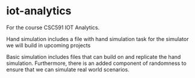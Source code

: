 # iot-analytics
For the course CSC591 IOT Analytics.

Hand simulation includes a file with hand simulation task for the simulator we will build in upcoming projects

Basic simulation includes files that can build on and replicate the hand simulation. Furthermore, there is an added component of randomness to ensure that we can simulate real world scenarios.